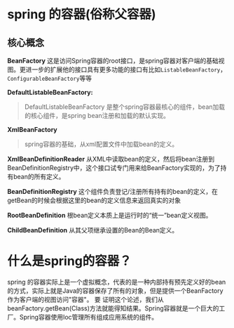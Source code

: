 # spring 的容器\(俗称父容器\)

## 核心概念
**BeanFactory**
这是访问Spring容器的root接口，是spring容器对客户端的基础视图。更进一步的扩展他的接口具有更多功能的接口有比如`ListableBeanFactory`，`ConfigurableBeanFactory`等等

**DefaultListableBeanFactory:**
> DefaultListableBeanFactory 是整个spring容器最核心的组件，bean加载的核心组件，是spring bean注册和加载的默认实现。

**XmlBeanFactory**
> spring容器的基础，从xml配置文件中加载bean的定义。

**XmlBeanDefinitionReader**
从XML中读取bean的定义，然后将bean注册到BeanDefinitionRegistry中，这个接口试专门用来给BeanFactory实现的，为了持有bean的所有定义。

**BeanDefinitionRegistry**
这个组件负责登记/注册所有持有的bean的定义，在getBean的时候会根据这里的bean的定义信息来返回真实的对象

**RootBeanDefinition**
根bean定义本质上是运行时的“统一”bean定义视图。

**ChildBeanDefinition**
从其父项继承设置的Bean的Bean定义。

# 什么是spring的容器？
spring 的容器实际上是一个虚拟概念，代表的是一种内部持有预先定义好的bean的方式，实际上就是Java的容器保存了所有的对象，但是提供一个BeanFactory作为客户端的视图访问"容器"。
要 证明这个论述，我们从beanFactory.getBean(Class)方法就能得知结果。Spring容器就是一个巨大的工厂。Spring容器使用Ioc管理所有组成应用系统的组件。